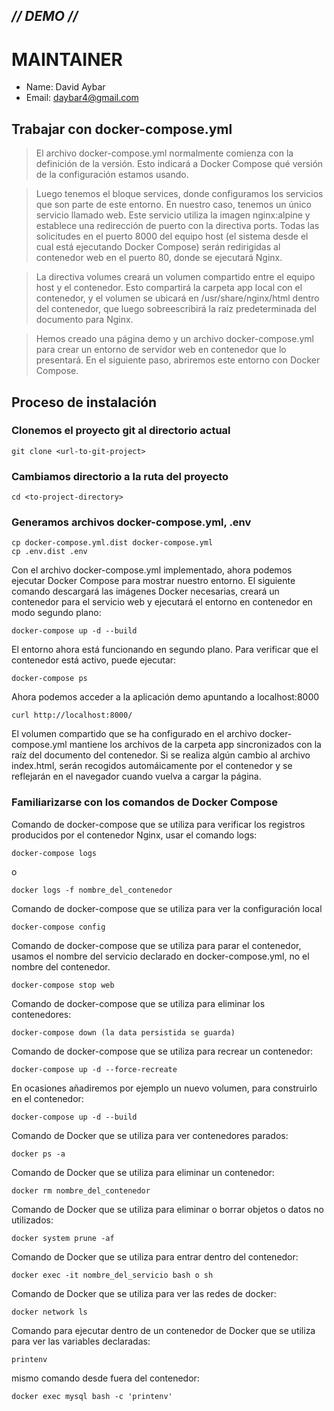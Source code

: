 ## _// DEMO //_ ##

# MAINTAINER
- Name: David Aybar
- Email: daybar4@gmail.com

## Trabajar con docker-compose.yml
> El archivo docker-compose.yml normalmente comienza con la definición de la versión. Esto indicará a Docker Compose qué versión de la configuración estamos usando.

> Luego tenemos el bloque services, donde configuramos los servicios que son parte de este entorno. En nuestro caso, tenemos un único servicio llamado web. Este servicio utiliza la imagen nginx:alpine y establece una redirección de puerto con la directiva ports. Todas las solicitudes en el puerto 8000 del equipo host (el sistema desde el cual está ejecutando Docker Compose) serán redirigidas al contenedor web en el puerto 80, donde se ejecutará Nginx.

> La directiva volumes creará un volumen compartido entre el equipo host y el contenedor. Esto compartirá la carpeta app local con el contenedor, y el volumen se ubicará en /usr/share/nginx/html dentro del contenedor, que luego sobreescribirá la raíz predeterminada del documento para Nginx.

> Hemos creado una página demo y un archivo docker-compose.yml para crear un entorno de servidor web en contenedor que lo presentará. En el siguiente paso, abriremos este entorno con Docker Compose.

## Proceso de instalación

### Clonemos el proyecto git al directorio actual
```
git clone <url-to-git-project>
```

### Cambiamos directorio a la ruta del proyecto
```
cd <to-project-directory>
```

### Generamos archivos docker-compose.yml, .env
```
cp docker-compose.yml.dist docker-compose.yml
cp .env.dist .env
```

Con el archivo docker-compose.yml implementado, ahora podemos ejecutar Docker Compose para mostrar nuestro entorno. El siguiente comando descargará las imágenes Docker necesarias, creará un contenedor para el servicio web y ejecutará el entorno en contenedor en modo segundo plano:
```
docker-compose up -d --build
```
El entorno ahora está funcionando en segundo plano. Para verificar que el contenedor está activo, puede ejecutar:
```
docker-compose ps
```
Ahora podemos acceder a la aplicación demo apuntando a localhost:8000
```
curl http://localhost:8000/
```
El volumen compartido que se ha configurado en el archivo docker-compose.yml mantiene los archivos de la carpeta app sincronizados con la raíz del documento del contenedor. Si se realiza algún cambio al archivo index.html, serán recogidos automáicamente por el contenedor y se reflejarán en el navegador cuando vuelva a cargar la página.

### Familiarizarse con los comandos de Docker Compose
Comando de docker-compose que se utiliza para verificar los registros producidos por el contenedor Nginx, usar el comando logs:
```
docker-compose logs 
```
o
```
docker logs -f nombre_del_contenedor
```
Comando de docker-compose que se utiliza para ver la configuración local
```
docker-compose config
```
Comando de docker-compose que se utiliza para parar el contenedor, usamos el nombre del servicio declarado en docker-compose.yml, no el nombre del contenedor.
```
docker-compose stop web
```
Comando de docker-compose que se utiliza para eliminar los contenedores:
```
docker-compose down (la data persistida se guarda)
```
Comando de docker-compose que se utiliza para recrear un contenedor:
```
docker-compose up -d --force-recreate
```
En ocasiones añadiremos por ejemplo un nuevo volumen, para construirlo en el contenedor:
```
docker-compose up -d --build
```
Comando de Docker que se utiliza para ver contenedores parados:
```
docker ps -a
```
Comando de Docker que se utiliza para eliminar un contenedor:
```
docker rm nombre_del_contenedor
```
Comando de Docker que se utiliza para eliminar o borrar objetos o datos no utilizados:
```
docker system prune -af
```
Comando de Docker que se utiliza para entrar dentro del contenedor:
```
docker exec -it nombre_del_servicio bash o sh
```
Comando de Docker que se utiliza para ver las redes de docker:
```
docker network ls
```
Comando para ejecutar dentro de un contenedor de Docker que se utiliza para ver las variables declaradas:
```
printenv
```
mismo comando desde fuera del contenedor:
```
docker exec mysql bash -c 'printenv'
```